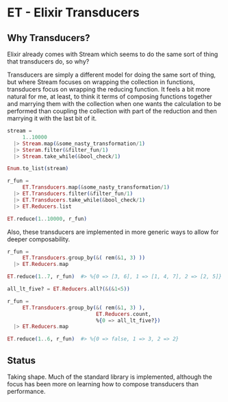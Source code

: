 ET - Elixir Transducers
=======================

## Why Transducers?

Elixir already comes with Stream which seems to do the same sort of thing that transducers do, so why?

Transducers are simply a different model for doing the same sort of thing, but where Stream focuses on wrapping the collection in functions, transducers focus on wrapping the reducing function. It feels a bit more natural for me, at least, to think it terms of composing functions together and marrying them with the collection when one wants the calculation to be performed than coupling the collection with part of the reduction and then marrying it with the last bit of it.

```elixir
stream =
     1..10000
  |> Stream.map(&some_nasty_transformation/1)
  |> Steram.filter(&filter_fun/1)
  |> Stream.take_while(&bool_check/1)

Enum.to_list(stream)
```

```elixir
r_fun =
     ET.Transducers.map(&some_nasty_transformation/1)
  |> ET.Transducers.filter(&filter_fun/1)
  |> ET.Transducers.take_while(&bool_check/1)
  |> ET.Reducers.list

ET.reduce(1..10000, r_fun)
```

Also, these transducers are implemented in more generic ways to allow for deeper composability.

```elixir
r_fun =
     ET.Transducers.group_by(&( rem(&1, 3) ))
  |> ET.Reducers.map

ET.reduce(1..7, r_fun)  #> %{0 => [3, 6], 1 => [1, 4, 7], 2 => [2, 5]}
```

```elixir
all_lt_five? = ET.Reducers.all?(&(&1<5))

r_fun =
     ET.Transducers.group_by(&( rem(&1, 3) ),
                             ET.Reducers.count,
                             %{0 => all_lt_five?})
  |> ET.Reducers.map

ET.reduce(1..6, r_fun)  #> %{0 => false, 1 => 3, 2 => 2}
```

## Status

Taking shape. Much of the standard library is implemented, although the focus has been more on learning how to compose transducers than performance.
